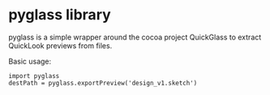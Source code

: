 # pyglass library

pyglass is a simple wrapper around the cocoa project QuickGlass to extract
QuickLook previews from files.

Basic usage:

    import pyglass
    destPath = pyglass.exportPreview('design_v1.sketch')
